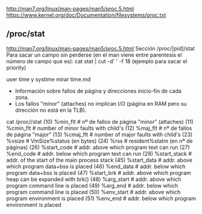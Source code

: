 http://man7.org/linux/man-pages/man5/proc.5.html
https://www.kernel.org/doc/Documentation/filesystems/proc.txt


## /proc/stat
http://man7.org/linux/man-pages/man5/proc.5.html
Sección /proc/[pid]/stat
Para sacar un campo sin perderse (en el man viene entre parentesis el número de campo que es): 
cat stat | cut -d' ' -f 18  (ejemplo para sacar el priority)

user time y systime mirar time.md


- Información sobre fallos de página y direcciones inicio-fin
  de cada zona.
- Los fallos "minor" (attaches) no implican I/O (página en RAM
  pero su dirección no está en la TLB).

cat /proc/<PID>/stat
  (10) %min_flt       # nº de fallos de página "minor" (attaches)
  (11) %cmin_flt      # number of minor faults with child's
  (12) %maj_flt       # nº de fallos de página "major"
  (13) %cmaj_flt      # number of major faults with child's
  (23) %vsize         # VmSize%status (en bytes)
  (24) %rss           # resident%statm (en nº de páginas)
  (26) %start_code    # addr. above which program text can run
  (27) %end_code      # addr. below which program text can run
  (28) %start_stack   # addr. of the start of the main process stack
  (45) %start_data    # addr. above which program data+bss is placed
  (46) %end_data      # addr. below which program data+bss is placed
  (47) %start_brk     # addr. above which program heap can be expanded with brk()
  (48) %arg_start     # addr. above which program command line is placed
  (49) %arg_end       # addr. below which program command line is placed
  (50) %env_start     # addr. above which program environment is placed
  (51) %env_end       # addr. below which program environment is placed


